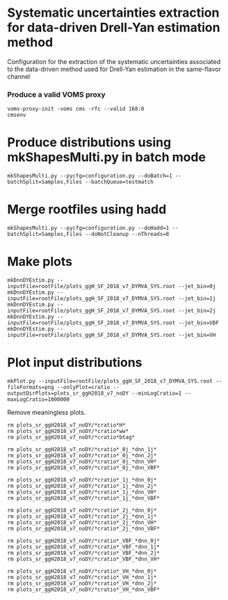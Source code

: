 # Systematic uncertainties extraction for data-driven Drell-Yan estimation method

Configuration for the extraction of the systematic uncertainties associated to the data-driven method used for Drell-Yan estimation in the same-flavor channel

### Produce a valid VOMS proxy

    voms-proxy-init -voms cms -rfc --valid 168:0
    cmsenv

# Produce distributions using mkShapesMulti.py in batch mode

    mkShapesMulti.py --pycfg=configuration.py --doBatch=1 --batchSplit=Samples,Files --batchQueue=testmatch

# Merge rootfiles using hadd

    mkShapesMulti.py --pycfg=configuration.py --doHadd=1 --batchSplit=Samples,Files --doNotCleanup --nThreads=8

# Make plots 

    mkDnnDYEstim.py --inputFile=rootFile/plots_ggH_SF_2018_v7_DYMVA_SYS.root --jet_bin=0j
    mkDnnDYEstim.py --inputFile=rootFile/plots_ggH_SF_2018_v7_DYMVA_SYS.root --jet_bin=1j
    mkDnnDYEstim.py --inputFile=rootFile/plots_ggH_SF_2018_v7_DYMVA_SYS.root --jet_bin=2j
    mkDnnDYEstim.py --inputFile=rootFile/plots_ggH_SF_2018_v7_DYMVA_SYS.root --jet_bin=VBF
    mkDnnDYEstim.py --inputFile=rootFile/plots_ggH_SF_2018_v7_DYMVA_SYS.root --jet_bin=VH

# Plot input distributions

    mkPlot.py --inputFile=rootFile/plots_ggH_SF_2018_v7_DYMVA_SYS.root --fileFormats=png --onlyPlot=cratio --outputDirPlots=plots_sr_ggH2018_v7_noDY --minLogCratio=1 --maxLogCratio=1000000 

Remove meaningless plots.

    rm plots_sr_ggH2018_v7_noDY/*cratio*H*
    rm plots_sr_ggH2018_v7_noDY/*cratio*ww*
    rm plots_sr_ggH2018_v7_noDY/*cratio*btag*

    rm plots_sr_ggH2018_v7_noDY/*cratio*_0j_*dnn_1j* 
    rm plots_sr_ggH2018_v7_noDY/*cratio*_0j_*dnn_2j* 
    rm plots_sr_ggH2018_v7_noDY/*cratio*_0j_*dnn_VH* 
    rm plots_sr_ggH2018_v7_noDY/*cratio*_0j_*dnn_VBF* 

    rm plots_sr_ggH2018_v7_noDY/*cratio*_1j_*dnn_0j* 
    rm plots_sr_ggH2018_v7_noDY/*cratio*_1j_*dnn_2j* 
    rm plots_sr_ggH2018_v7_noDY/*cratio*_1j_*dnn_VH* 
    rm plots_sr_ggH2018_v7_noDY/*cratio*_1j_*dnn_VBF* 

    rm plots_sr_ggH2018_v7_noDY/*cratio*_2j_*dnn_0j* 
    rm plots_sr_ggH2018_v7_noDY/*cratio*_2j_*dnn_1j* 
    rm plots_sr_ggH2018_v7_noDY/*cratio*_2j_*dnn_VH* 
    rm plots_sr_ggH2018_v7_noDY/*cratio*_2j_*dnn_VBF* 

    rm plots_sr_ggH2018_v7_noDY/*cratio*_VBF_*dnn_0j* 
    rm plots_sr_ggH2018_v7_noDY/*cratio*_VBF_*dnn_1j* 
    rm plots_sr_ggH2018_v7_noDY/*cratio*_VBF_*dnn_2j* 
    rm plots_sr_ggH2018_v7_noDY/*cratio*_VBF_*dnn_VH* 

    rm plots_sr_ggH2018_v7_noDY/*cratio*_VH_*dnn_0j* 
    rm plots_sr_ggH2018_v7_noDY/*cratio*_VH_*dnn_1j* 
    rm plots_sr_ggH2018_v7_noDY/*cratio*_VH_*dnn_2j* 
    rm plots_sr_ggH2018_v7_noDY/*cratio*_VH_*dnn_VBF* 

